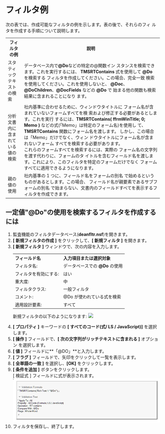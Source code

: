# フィルタ例

次の表では、作成可能なフィルタの例を示します。表の後で、それらのフィ ルタを作成する手順について説明します。

<table>
<tr><th>フィルタの例</th><th>説明</th></tr>
<tr><td>スタティックテキストの検索</td>
<td>データベース内で<b>@Do</b>などの特定の@関数イン スタンスを検索できます。これを実行するには、 <b>TMSRTContains</b> 式を使用して <b>@Do</b> を検索する フィルタを作成してください。この場合、完全一致 検索を使用してください。これを使用しないと、 <b>@Doc</b>、<b>@DoChildren</b>、<b>@DocFields</b> などの <b>@Do</b> で 始まる他の関数も検索結果に含まれることになり ます。</td></tr>
<tr><td>分析文書内に含まれている 値の検索</td>
<td>社内基準に合わせるために、ウィンドウタイトルに フォーム名が含まれていないフォームすべてを検 索および修正する必要があるとします。これを実行 するには、<b>TMSRTContains( ffrmWinTitle; 0; Memo )</b> などの式(「Memo」は特定のフォーム名)を使用し て、<b>TMSRTContains</b> 関数にフォーム名を渡します。 しかし、この場合は「Memo」だけでなく、ウィン ドウタイトルにフォーム名が含まれないフォーム すべてを検索する必要があります。<br/>
これらのフォームすべてを検索するには、実際の フォーム名の文字列を渡す代わりに、フォームのタ イトルを含むフィールド名を渡します。これにより、このフィルタを特定のフォームだけでなく フォームすべてに適用できるようになります。</td></tr>
<tr><td>親の値の使用</td><td>社内基準の 1 つに、フィールド名をフォームの別名 で始めるというものがあるとします。この場合、 フィールド名が親要素であるサブフォームの別名 で始まらない、文書内のフィールドすべてを表示するフィルタを作成できます。</td></tr>
</table>

## 一定値"@Do"の使用を検索するフィルタを作成するには
1. 監査機能のフィルタデータベース(**deanfltr.nsf**)を開きます。
2. **[ 新規フィルタの作成 ]** をクリックして、**[ 新規フィルタ ]** を開きます。
3. **[ 新規フィルタ ]** ウィンドウで、次の内容を入力します。
   <p><table><tr><th>フィールド名</th><th>入力項目または選択対象</th></tr>
    <tr><td>フィルタ名:</td><td>データベースでの <b>@Do</b> の使用</td></tr>
    <tr><td>フィルタを有効にする:</td><td>はい</td></tr>
    <tr><td>重大度:</td><td>中</td></tr>
    <tr><td>フィルタクラス:</td><td>一般フィルタ</td></tr>
    <tr><td>コメント:</td><td>@Do が使われている式を検索</td></tr>
    <tr><td>適用設計要素:</td><td>すべて</td></tr>
   </table>
   新規フィルタの以下のようになります:
   <img src="../img/filtersexamples.png"/></p>
4. **[ プロパティ ]** キーワードの **[ すべてのコード(式/ LS / JavaScript)]** を選択します。
5. **[ 操作 ]** フィールドで、**[ 次の文字列がリッチテキストに含まれる ]** オプション を選択します。
6. **[ 値 ]** フィールドに**「@DO」**と入力します。
7. **[ フラグ ]** フィールドで、矢印をクリックして一覧を表示します。
8. **[ 全単語の一致 ]** を選択し、**[OK]** をクリックします。
9. **[ 条件を追加 ]** ボタンをクリックします。  
   [ 検証式 ] フィールドに式が表示されます。  
   ![Filter formula](img/filtersexamples2.png)
10. フィルタを保存し、終了します。